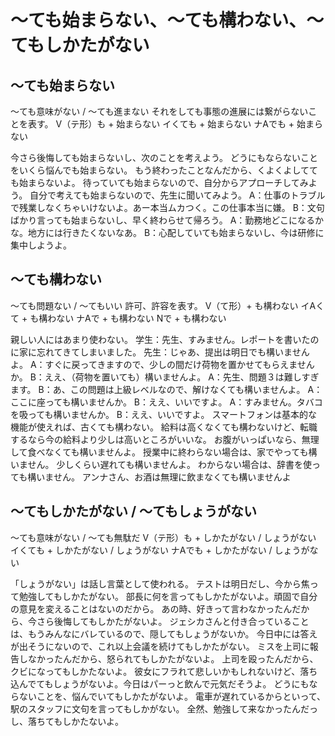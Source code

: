 # 〜ても始まらない、〜ても構わない、〜てもしかたがない


## 〜ても始まらない
〜ても意味がない / 〜ても進まない それをしても事態の進展には繋がらないことを表す。
V（テ形）も + 始まらない イくても + 始まらない ナAでも + 始まらない

今さら後悔しても始まらないし、次のことを考えよう。
どうにもならないことをいくら悩んでも始まらない。
もう終わったことなんだから、くよくよしてても始まらないよ。
待っていても始まらないので、自分からアプローチしてみよう。
自分で考えても始まらないので、先生に聞いてみよう。
A：仕事のトラブルで残業しなくちゃいけないよ。あー本当ムカつく。この仕事本当に嫌。 B：文句ばかり言っても始まらないし、早く終わらせて帰ろう。
A：勤務地どこになるかな。地方には行きたくないなあ。 B：心配していても始まらないし、今は研修に集中しようよ。


## 〜ても構わない
〜ても問題ない / 〜てもいい 許可、許容を表す。
V（て形）+ も構わない イAくて + も構わない ナAで + も構わない Nで + も構わない

親しい人にはあまり使わない。
学生：先生、すみません。レポートを書いたのに家に忘れてきてしまいました。 先生：じゃあ、提出は明日でも構いませんよ。
A：すぐに戻ってきますので、少しの間だけ荷物を置かせてもらえませんか。 B：ええ、（荷物を置いても）構いませんよ。
A：先生、問題３は難しすぎます。 B：あ、この問題は上級レベルなので、解けなくても構いませんよ。
A：ここに座っても構いませんか。 B：ええ、いいですよ。
A：すみません。タバコを吸っても構いませんか。 B：ええ、いいですよ。
スマートフォンは基本的な機能が使えれば、古くても構わない。
給料は高くなくても構わないけど、転職するなら今の給料より少しは高いところがいいな。
お腹がいっぱいなら、無理して食べなくても構いませんよ。
授業中に終わらない場合は、家でやっても構いません。
少しくらい遅れても構いませんよ。
わからない場合は、辞書を使っても構いません。
アンナさん、お酒は無理に飲まなくても構いませんよ


## 〜てもしかたがない / 〜てもしょうがない
〜ても意味がない / 〜ても無駄だ
V（テ形）も + しかたがない / しょうがない イくても + しかたがない / しょうがない ナAでも + しかたがない / しょうがない

「しょうがない」は話し言葉として使われる。
テストは明日だし、今から焦って勉強してもしかたがない。
部長に何を言ってもしかたがないよ。頑固で自分の意見を変えることはないのだから。
あの時、好きって言わなかったんだから、今さら後悔してもしかたがないよ。
ジェシカさんと付き合っていることは、もうみんなにバレているので、隠してもしょうがないか。
今日中には答えが出そうにないので、これ以上会議を続けてもしかたがない。
ミスを上司に報告しなかったんだから、怒られてもしかたがないよ。
上司を殴ったんだから、クビになってもしかたないよ。
彼女にフラれて悲しいかもしれないけど、落ち込んでてもしょうがないよ。今日はパーっと飲んで元気だそうよ。
どうにもならないことを、悩んでいてもしかたがないよ。
電車が遅れているからといって、駅のスタッフに文句を言ってもしかがない。
全然、勉強して来なかったんだっし、落ちてもしかたないよ。